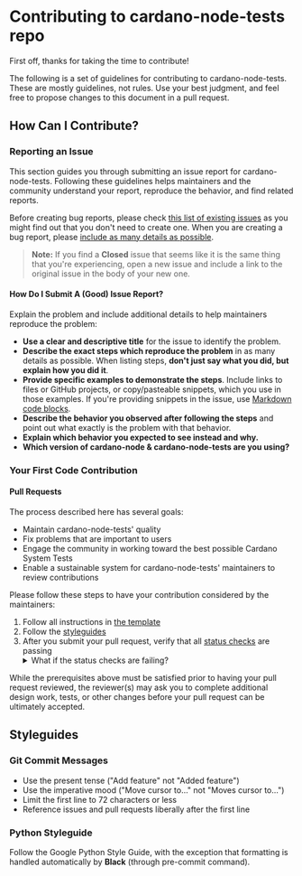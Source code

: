 # Contributing to cardano-node-tests repo

First off, thanks for taking the time to contribute!

The following is a set of guidelines for contributing to cardano-node-tests. These are mostly guidelines, not rules. Use your best judgment, and feel free to propose changes to this document in a pull request.


## How Can I Contribute?

### Reporting an Issue

This section guides you through submitting an issue report for cardano-node-tests. Following these guidelines helps maintainers and the community understand your report, reproduce the behavior, and find related reports.

Before creating bug reports, please check [this list of existing issues](https://github.com/input-output-hk/cardano-node-tests/issues) as you might find out that you don't need to create one. When you are creating a bug report, please [include as many details as possible](#how-do-i-submit-a-good-bug-report).

> **Note:** If you find a **Closed** issue that seems like it is the same thing that you're experiencing, open a new issue and include a link to the original issue in the body of your new one.

#### How Do I Submit A (Good) Issue Report?

Explain the problem and include additional details to help maintainers reproduce the problem:

* **Use a clear and descriptive title** for the issue to identify the problem.
* **Describe the exact steps which reproduce the problem** in as many details as possible. When listing steps, **don't just say what you did, but explain how you did it**.
* **Provide specific examples to demonstrate the steps**. Include links to files or GitHub projects, or copy/pasteable snippets, which you use in those examples. If you're providing snippets in the issue, use [Markdown code blocks](https://help.github.com/articles/markdown-basics/#multiple-lines).
* **Describe the behavior you observed after following the steps** and point out what exactly is the problem with that behavior.
* **Explain which behavior you expected to see instead and why.**
* **Which version of cardano-node & cardano-node-tests are you using?**


### Your First Code Contribution

#### Pull Requests

The process described here has several goals:

- Maintain cardano-node-tests' quality
- Fix problems that are important to users
- Engage the community in working toward the best possible Cardano System Tests
- Enable a sustainable system for cardano-node-tests' maintainers to review contributions

Please follow these steps to have your contribution considered by the maintainers:

1. Follow all instructions in [the template](PULL_REQUEST_TEMPLATE.md)
2. Follow the [styleguides](#styleguides)
3. After you submit your pull request, verify that all [status checks](https://help.github.com/articles/about-status-checks/) are passing <details><summary>What if the status checks are failing?</summary>If a status check is failing, and you believe that the failure is unrelated to your change, please leave a comment on the pull request explaining why you believe the failure is unrelated. A maintainer will re-run the status check for you. If we conclude that the failure was a false positive, then we will open an issue to track that problem with our status check suite.</details>

While the prerequisites above must be satisfied prior to having your pull request reviewed, the reviewer(s) may ask you to complete additional design work, tests, or other changes before your pull request can be ultimately accepted.

## Styleguides

### Git Commit Messages

* Use the present tense ("Add feature" not "Added feature")
* Use the imperative mood ("Move cursor to..." not "Moves cursor to...")
* Limit the first line to 72 characters or less
* Reference issues and pull requests liberally after the first line

### Python Styleguide

Follow the Google Python Style Guide, with the exception that formatting is handled automatically by **Black** (through pre-commit command).
